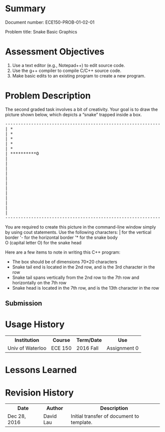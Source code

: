 # Summary
Document number: ECE150-PROB-01-02-01

Problem title: Snake Basic Graphics

# Assessment Objectives
1. Use a text editor (e.g., Notepad++) to edit source code.  
2. Use the g++ compiler to compile C/C++ source code.
3. Make basic edits to an existing program to create a new program.

# Problem Description

The second graded task involves a bit of creativity. Your goal is to draw the picture shown below, which depicts a “snake” trapped inside a box.  

<pre>
----------------------------------------------------------------------
| *                                                                  |
| *                                                                  |
| *                                                                  |
| *                                                                  |
| *                                                                  |
| **********O                                                        |
|                                                                    |
|                                                                    |
|                                                                    |
|                                                                    |
|                                                                    |
|                                                                    |
|                                                                    |
|                                                                    |
|                                                                    |
|                                                                    |
|                                                                    |
|                                                                    |
----------------------------------------------------------------------
</pre>

You are required to create this picture in the command-line window simply by using cout statements. Use the following characters:
  | for the vertical border
  '- for the horizontal border
  '* for the snake body  
  O (capital letter O) for the snake head

Here are a few items to note in writing this C++ program:
  * The box should be of dimensions 70×20 characters
  * Snake tail end is located in the 2nd row, and is the 3rd character in the row
  * Snake tail spans vertically from the 2nd row to the 7th row and horizontally on the 7th row
  * Snake head is located in the 7th row, and is the 13th character in the row

## Submission

# Usage History
<table>
  <tr>
    <th> Institution </th>
    <th> Course </th>
    <th> Term/Date </th>
    <th> Use </th>
  </tr>
  <tr>
    <td> Univ of Waterloo </th>
    <td> ECE 150 </th>
    <td> 2016 Fall </th>
    <td> Assignment 0 </th>
  </th>
</table>

# Lessons Learned

# Revision History
<table>
  <tr>
    <th> Date </th>
    <th> Author </th>
    <th> Description </th>
  </tr>
  <tr>
    <td> Dec 28, 2016 </td>
    <td> David Lau </td>
    <td> Initial transfer of document to template. </td>
  </tr>
</table>
